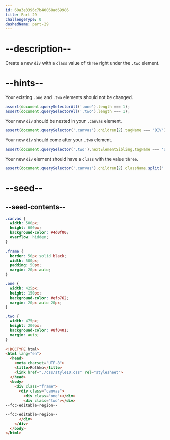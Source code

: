 ```yaml
---
id: 60a3e3396c7b40068ad69986
title: Part 29
challengeType: 0
dashedName: part-29
---
```


# --description--

Create a new `div` with a `class` value of `three` right under the `.two` element.

# --hints--

Your existing `.one` and `.two` elements should not be changed.

```js
assert(document.querySelectorAll('.one').length === 1);
assert(document.querySelectorAll('.two').length === 1);
```

Your new `div` should be nested in your `.canvas` element.

```js
assert(document.querySelector('.canvas').children[2].tagName === 'DIV');
```

Your new `div` should come after your `.two` element.

```js
assert(document.querySelector('.two').nextElementSibling.tagName === 'DIV');
```

Your new `div` element should have a `class` with the value `three`.

```js
assert(document.querySelector('.canvas').children[2].className.split(' ').includes('three'));
```

# --seed--

## --seed-contents--

```css
.canvas {
  width: 500px;
  height: 600px;
  background-color: #4d0f00;
  overflow: hidden;
}

.frame {
  border: 50px solid black;
  width: 500px;
  padding: 50px;
  margin: 20px auto;
}

.one {
  width: 425px;
  height: 150px;
  background-color: #efb762;
  margin: 20px auto 20px;
}

.two {
  width: 475px;
  height: 200px;
  background-color: #8f0401;
  margin: auto;
}
```

```html
<!DOCTYPE html>
<html lang="en">
  <head>
    <meta charset="UTF-8">
    <title>Rothko</title>
    <link href="./css/style10.css" rel="stylesheet">
  </head>
  <body>
    <div class="frame">
      <div class="canvas">
        <div class="one"></div>
        <div class="two"></div>
--fcc-editable-region--

--fcc-editable-region--
      </div>
    </div>
  </body>
</html>
```
